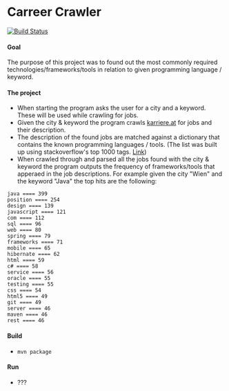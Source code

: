 # Carreer Crawler

[![Build Status](https://travis-ci.org/TamasNeumer/CareerCrawlerBackend.svg?branch=master)](https://travis-ci.org/TamasNeumer/CareerCrawlerBackend)

#### Goal
The purpose of this project was to found out the most commonly required technologies/frameworks/tools in relation to given programming language / keyword.

#### The project
- When starting the program asks the user for a city and a keyword. These will be used while crawling for jobs.
- Given the city & keyword the program crawls [karriere.at](https://www.karriere.at) for jobs and their description.
- The description of the found jobs are matched against a dictionary that contains the known programming languages / tools. (The list was built up using stackoverflow's top 1000 tags. [Link](https://api.stackexchange.com/docs/tags#page=1&pagesize=100&order=desc&sort=popular&filter=default&site=stackoverflow&run=true))
- When crawled through and parsed all the jobs found with the city & keyword the program outputs the frequency of frameworks/tools that apperaed in the job descriptions. For example given the city "Wien" and the keyword "Java" the top hits are the following:

```
java ==== 399
position ==== 254
design ==== 139
javascript ==== 121
com ==== 112
sql ==== 96
web ==== 80
spring ==== 79
frameworks ==== 71
mobile ==== 65
hibernate ==== 62
html ==== 59
c# ==== 58
service ==== 56
oracle ==== 55
testing ==== 55
css ==== 54
html5 ==== 49
git ==== 49
server ==== 46
maven ==== 46
rest ==== 46
```

#### Build
- `mvn package`

#### Run
- ???